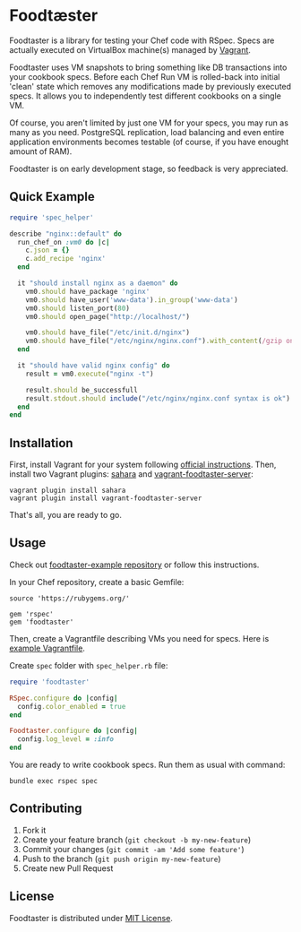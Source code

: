 # Foodtæster

Foodtaster is a library for testing your Chef code with RSpec. Specs
are actually executed on VirtualBox machine(s) managed by
[Vagrant](http://www.vagrantup.com/).

Foodtaster uses VM snapshots to bring something like DB transactions
into your cookbook specs. Before each Chef Run VM is rolled-back into
initial 'clean' state which removes any modifications made by
previously executed specs. It allows you to independently test different
cookbooks on a single VM.

Of course, you aren't limited by just one VM for your specs, you may
run as many as you need. PostgreSQL replication, load balancing and
even entire application environments becomes testable (of course, if
you have enought amount of RAM).

Foodtaster is on early development stage, so feedback is very
appreciated.

## Quick Example

```ruby
require 'spec_helper'

describe "nginx::default" do
  run_chef_on :vm0 do |c|
    c.json = {}
    c.add_recipe 'nginx'
  end

  it "should install nginx as a daemon" do
    vm0.should have_package 'nginx'
    vm0.should have_user('www-data').in_group('www-data')
    vm0.should listen_port(80)
    vm0.should open_page("http://localhost/")

    vm0.should have_file("/etc/init.d/nginx")
    vm0.should have_file("/etc/nginx/nginx.conf").with_content(/gzip on/).with_mode(0644)
  end

  it "should have valid nginx config" do
    result = vm0.execute("nginx -t")

    result.should be_successfull
    result.stdout.should include("/etc/nginx/nginx.conf syntax is ok")
  end
end
```

## Installation

First, install Vagrant for your system following [official
instructions](http://docs.vagrantup.com/v2/installation/index.html).
Then, install two Vagrant plugins:
[sahara](http://github.com/jedi4ever/sahara) and
[vagrant-foodtaster-server](http://github.com/mlapshin/vagrant-foodtaster-server):

    vagrant plugin install sahara
    vagrant plugin install vagrant-foodtaster-server

That's all, you are ready to go.

## Usage

Check out [foodtaster-example
repository](http://github.com/mlapshin/foodtaster-example) or
follow this instructions.

In your Chef repository, create a basic Gemfile:

    source 'https://rubygems.org/'

    gem 'rspec'
    gem 'foodtaster'

Then, create a Vagrantfile describing VMs you need for specs. Here is
[example
Vagrantfile](http://raw.github.com/mlapshin/foodtaster-example/master/Vagrantfile).

Create `spec` folder with `spec_helper.rb` file:

```ruby
require 'foodtaster'

RSpec.configure do |config|
  config.color_enabled = true
end

Foodtaster.configure do |config|
  config.log_level = :info
end
```

You are ready to write cookbook specs. Run them as usual with command:

    bundle exec rspec spec

## Contributing

1. Fork it
2. Create your feature branch (`git checkout -b my-new-feature`)
3. Commit your changes (`git commit -am 'Add some feature'`)
4. Push to the branch (`git push origin my-new-feature`)
5. Create new Pull Request

## License

Foodtaster is distributed under [MIT
License](http://raw.github.com/mlapshin/foodtaster/master/LICENSE).
